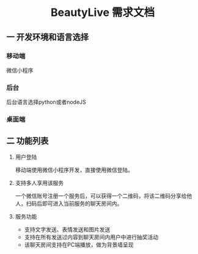 # **<center>BeautyLive 需求文档</center>**

## 一 开发环境和语言选择

### 移动端

微信小程序

### 后台

后台语言选择python或者nodeJS

### 桌面端


## 二 功能列表

1. 用户登陆

   移动端使用微信小程序开发，直接使用微信登陆。
   
2. 支持多人享用该服务

   一个微信账号注册一个服务后，可以获得一个二维码，将该二维码分享给他人，扫码后即可进入当前服务的聊天房间内。
   
3. 服务功能
   - 支持文字发送、表情发送和图片发送
   - 支持在所有发送过内容到聊天房间内用户中进行抽奖活动
   - 该聊天房间支持在PC端播放，做为背景墙呈现

